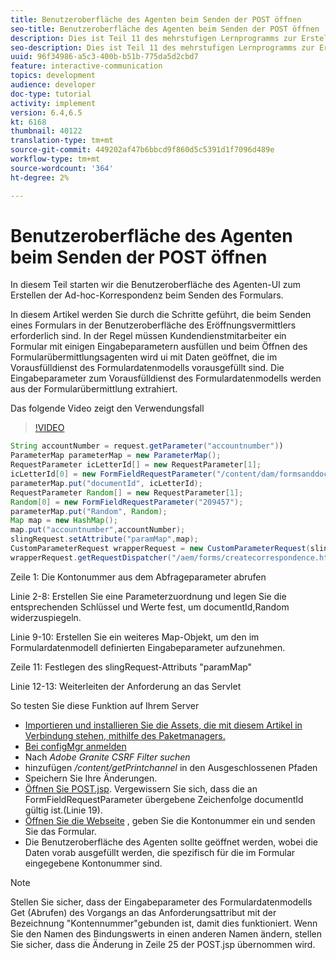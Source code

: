 ```yaml
---
title: Benutzeroberfläche des Agenten beim Senden der POST öffnen
seo-title: Benutzeroberfläche des Agenten beim Senden der POST öffnen
description: Dies ist Teil 11 des mehrstufigen Lernprogramms zur Erstellung Ihres ersten interaktiven Kommunikations-Dokuments für den Print-Kanal. In diesem Teil starten wir die Benutzeroberfläche des Agenten-UI zum Erstellen der Ad-hoc-Korrespondenz beim Senden des Formulars.
seo-description: Dies ist Teil 11 des mehrstufigen Lernprogramms zur Erstellung Ihres ersten interaktiven Kommunikations-Dokuments für den Print-Kanal. In diesem Teil starten wir die Benutzeroberfläche des Agenten-UI zum Erstellen der Ad-hoc-Korrespondenz beim Senden des Formulars.
uuid: 96f34986-a5c3-400b-b51b-775da5d2cbd7
feature: interactive-communication
topics: development
audience: developer
doc-type: tutorial
activity: implement
version: 6.4,6.5
kt: 6168
thumbnail: 40122
translation-type: tm+mt
source-git-commit: 449202af47b6bbcd9f860d5c5391d1f7096d489e
workflow-type: tm+mt
source-wordcount: '364'
ht-degree: 2%

---
```



# Benutzeroberfläche des Agenten beim Senden der POST öffnen

In diesem Teil starten wir die Benutzeroberfläche des Agenten-UI zum Erstellen der Ad-hoc-Korrespondenz beim Senden des Formulars.

In diesem Artikel werden Sie durch die Schritte geführt, die beim Senden eines Formulars in der Benutzeroberfläche des Eröffnungsvermittlers erforderlich sind. In der Regel müssen Kundendienstmitarbeiter ein Formular mit einigen Eingabeparametern ausfüllen und beim Öffnen des Formularübermittlungsagenten wird ui mit Daten geöffnet, die im Vorausfülldienst des Formulardatenmodells vorausgefüllt sind. Die Eingabeparameter zum Vorausfülldienst des Formulardatenmodells werden aus der Formularübermittlung extrahiert.

Das folgende Video zeigt den Verwendungsfall

>[!VIDEO](https://video.tv.adobe.com/v/40122/?quality=9&learn=on)

```java
String accountNumber = request.getParameter("accountnumber"))
ParameterMap parameterMap = new ParameterMap();
RequestParameter icLetterId[] = new RequestParameter[1];
icLetterId[0] = new FormFieldRequestParameter("/content/dam/formsanddocuments/retirementstatementprint");
parameterMap.put("documentId", icLetterId);
RequestParameter Random[] = new RequestParameter[1];
Random[0] = new FormFieldRequestParameter("209457");
parameterMap.put("Random", Random);
Map map = new HashMap();
map.put("accountnumber",accountNumber);
slingRequest.setAttribute("paramMap",map);
CustomParameterRequest wrapperRequest = new CustomParameterRequest(slingRequest,parameterMap,"GET");
wrapperRequest.getRequestDispatcher("/aem/forms/createcorrespondence.html").include(wrapperRequest, response);
```

Zeile 1: Die Kontonummer aus dem Abfrageparameter abrufen

Linie 2-8: Erstellen Sie eine Parameterzuordnung und legen Sie die entsprechenden Schlüssel und Werte fest, um documentId,Random widerzuspiegeln.

Linie 9-10: Erstellen Sie ein weiteres Map-Objekt, um den im Formulardatenmodell definierten Eingabeparameter aufzunehmen.

Zeile 11: Festlegen des slingRequest-Attributs &quot;paramMap&quot;

Linie 12-13: Weiterleiten der Anforderung an das Servlet

So testen Sie diese Funktion auf Ihrem Server

* [Importieren und installieren Sie die Assets, die mit diesem Artikel in Verbindung stehen, mithilfe des Paketmanagers.](assets/launch-agent-ui.zip)
* [Bei configMgr anmelden](http://localhost:4502/system/console/configMgr)
* Nach _Adobe Granite CSRF Filter suchen_
* hinzufügen _/content/getPrintchannel_ in den Ausgeschlossenen Pfaden
* Speichern Sie Ihre Änderungen.
* [Öffnen Sie POST.jsp](http://localhost:4502/apps/AEMForms/openprintchannel/POST.jsp). Vergewissern Sie sich, dass die an FormFieldRequestParameter übergebene Zeichenfolge documentId gültig ist.(Linie 19).
* [Öffnen Sie die Webseite](http://localhost:4502/content/OpenPrintChannel.html) , geben Sie die Kontonummer ein und senden Sie das Formular.
* Die Benutzeroberfläche des Agenten sollte geöffnet werden, wobei die Daten vorab ausgefüllt werden, die spezifisch für die im Formular eingegebene Kontonummer sind.

>[!NOTE]
>
>Stellen Sie sicher, dass der Eingabeparameter des Formulardatenmodells Get (Abrufen) des Vorgangs an das Anforderungsattribut mit der Bezeichnung &quot;Kontennummer&quot;gebunden ist, damit dies funktioniert. Wenn Sie den Namen des Bindungswerts in einen anderen Namen ändern, stellen Sie sicher, dass die Änderung in Zeile 25 der POST.jsp übernommen wird.

